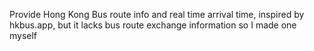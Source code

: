 Provide Hong Kong Bus route info and real time arrival time, inspired by hkbus.app,
but it lacks bus route exchange information so I made one myself
